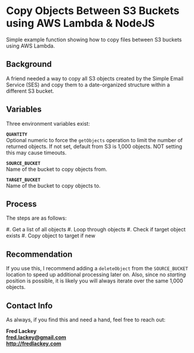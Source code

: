 # Copy Objects Between S3 Buckets using AWS Lambda & NodeJS
Simple example function showing how to copy files between S3 buckets using AWS Lambda.

## Background  
A friend needed a way to copy all S3 objects created by the Simple Email Service (SES) and copy them to a date-organized structure within a different S3 bucket.

## Variables  
Three environment variables exist:

**`QUANTITY`**  
Optional numeric to force the `getObjects` operation to limit the number of returned objects.  If not set, default from S3 is 1,000 objects.  NOT setting this may cause timeouts.

**`SOURCE_BUCKET`**  
Name of the bucket to copy objects from.

**`TARGET_BUCKET`**  
Name of the bucket to copy objects to.

## Process  
The steps are as follows:

#. Get a list of all objects
#. Loop through objects
#. Check if target object exists
#. Copy object to target if new

## Recommendation    
If you use this, I recommend adding a `deleteObject` from the `SOURCE_BUCKET` location to speed up additional processing later on.  Also, since no _starting_ position is possible, it is likely you will always iterate over the same 1,000 objects.

## Contact Info  
As always, if you find this and need a hand, feel free to reach out:

**Fred Lackey**  
**fred.lackey@gmail.com**  
**http://fredlackey.com**


